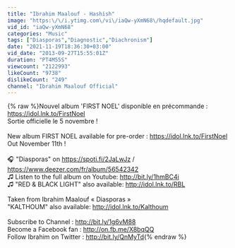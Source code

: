 ```yaml
---
title: "Ibrahim Maalouf - Hashish"
image: "https:\/\/i.ytimg.com\/vi\/iaQw-yXmN68\/hqdefault.jpg"
vid_id: "iaQw-yXmN68"
categories: "Music"
tags: ["Diasporas","Diagnostic","Diachronism"]
date: "2021-11-19T18:36:30+03:00"
vid_date: "2013-09-27T15:55:01Z"
duration: "PT4M55S"
viewcount: "2122993"
likeCount: "9738"
dislikeCount: "249"
channel: "Ibrahim Maalouf Official"
---
```

{% raw %}Nouvel album 'FIRST NOEL' disponible en précommande : <a rel="nofollow" target="blank" href="https://idol.lnk.to/FirstNoel">https://idol.lnk.to/FirstNoel</a> <br />Sortie officielle le 5 novembre ! <br /><br />New album FIRST NOEL available for pre-order : <a rel="nofollow" target="blank" href="https://idol.lnk.to/FirstNoel">https://idol.lnk.to/FirstNoel</a><br />Out November 11th !<br /><br />🎧 &quot;Diasporas&quot; on <a rel="nofollow" target="blank" href="https://spoti.fi/2JaLwJz">https://spoti.fi/2JaLwJz</a> / <a rel="nofollow" target="blank" href="https://www.deezer.com/fr/album/56542342">https://www.deezer.com/fr/album/56542342</a><br />♫ Listen to the full album on Youtube: <a rel="nofollow" target="blank" href="http://bit.ly/1hmBC4i">http://bit.ly/1hmBC4i</a><br />♫ &quot;RED &amp; BLACK LIGHT&quot; also available: <a rel="nofollow" target="blank" href="http://idol.lnk.to/RBL">http://idol.lnk.to/RBL</a><br /><br />Taken from Ibrahim Maalouf « Diasporas »<br />&quot;KALTHOUM&quot; also available:  <a rel="nofollow" target="blank" href="http://idol.lnk.to/Kalthoum">http://idol.lnk.to/Kalthoum</a><br /><br />Subscribe to Channel : <a rel="nofollow" target="blank" href="http://bit.ly/1g6vM88">http://bit.ly/1g6vM88</a><br />Become a Facebook fan : <a rel="nofollow" target="blank" href="http://on.fb.me/X8bqQQ">http://on.fb.me/X8bqQQ</a><br />Follow Ibrahim on Twitter : <a rel="nofollow" target="blank" href="http://bit.ly/QnMyTd">http://bit.ly/QnMyTd</a>{% endraw %}
